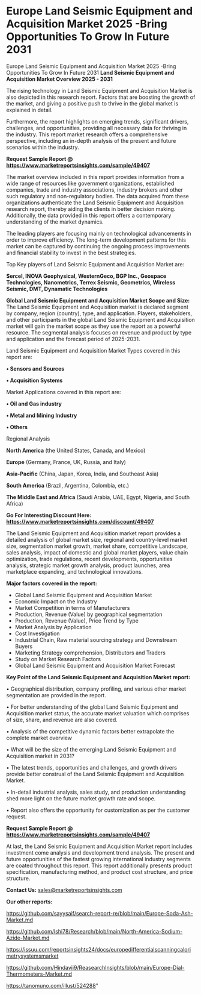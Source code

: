 # Europe Land Seismic Equipment and Acquisition Market 2025 -Bring Opportunities To Grow In Future 2031
Europe Land Seismic Equipment and Acquisition Market 2025 -Bring Opportunities To Grow In Future 2031
<Strong> Land Seismic Equipment and Acquisition Market Overview 2025 - 2031</strong>

The rising technology in Land Seismic Equipment and Acquisition Market is also depicted in this research report. Factors that are boosting the growth of the market, and giving a positive push to thrive in the global market is explained in detail.

Furthermore, the report highlights on emerging trends, significant drivers, challenges, and opportunities, providing all necessary data for thriving in the industry. This report market research offers a comprehensive perspective, including an in-depth analysis of the present and future scenarios within the industry.

<strong>Request Sample Report @ <a href=https://www.marketreportsinsights.com/sample/49407>https://www.marketreportsinsights.com/sample/49407</a></strong>

The market overview included in this report provides information from a wide range of resources like government organizations, established companies, trade and industry associations, industry brokers and other such regulatory and non-regulatory bodies. The data acquired from these organizations authenticate the Land Seismic Equipment and Acquisition research report, thereby aiding the clients in better decision making. Additionally, the data provided in this report offers a contemporary understanding of the market dynamics.

The leading players are focusing mainly on technological advancements in order to improve efficiency. The long-term development patterns for this market can be captured by continuing the ongoing process improvements and financial stability to invest in the best strategies.

Top Key players of Land Seismic Equipment and Acquisition Market are:

<strong>Sercel, INOVA Geophysical, WesternGeco, BGP Inc., Geospace Technologies, Nanometrics, Terrex Seismic, Geometrics, Wireless Seismic, DMT, Dynamatic Technologies</strong>

<strong><b>Global Land Seismic Equipment and Acquisition Market Scope and Size:</b></strong>
The Land Seismic Equipment and Acquisition market is declared segment by company, region (country), type, and application. Players, stakeholders, and other participants in the global Land Seismic Equipment and Acquisition market will gain the market scope as they use the report as a powerful resource. The segmental analysis focuses on revenue and product by type and application and the forecast period of 2025-2031.

Land Seismic Equipment and Acquisition Market Types covered in this report are:

<strong>•  Sensors and Sources

•  Acquisition Systems</strong>

Market Applications covered in this report are:

<strong>•  Oil and Gas industry

•  Metal and Mining Industry

•  Others</strong> 

Regional Analysis

<strong>North America</strong> (the United States, Canada, and Mexico)

<strong>Europe</strong> (Germany, France, UK, Russia, and Italy)

<strong>Asia-Pacific</strong> (China, Japan, Korea, India, and Southeast Asia)

<strong>South America</strong> (Brazil, Argentina, Colombia, etc.)

<strong>The Middle East and Africa</strong> (Saudi Arabia, UAE, Egypt, Nigeria, and South Africa)

<strong>Go For Interesting Discount Here: <a href=https://www.marketreportsinsights.com/discount/49407>https://www.marketreportsinsights.com/discount/49407</a></strong>

The Land Seismic Equipment and Acquisition market report provides a detailed analysis of global market size, regional and country-level market size, segmentation market growth, market share, competitive Landscape, sales analysis, impact of domestic and global market players, value chain optimization, trade regulations, recent developments, opportunities analysis, strategic market growth analysis, product launches, area marketplace expanding, and technological innovations.

<strong><b>Major factors covered in the report:</b></strong>
<ul>
  <li>Global Land Seismic Equipment and Acquisition Market </li>
  <li>Economic Impact on the Industry</li>
  <li>Market Competition in terms of Manufacturers</li>
  <li>Production, Revenue (Value) by geographical segmentation</li>
  <li>Production, Revenue (Value), Price Trend by Type</li>
  <li>Market Analysis by Application</li>
  <li>Cost Investigation</li>
  <li>Industrial Chain, Raw material sourcing strategy and Downstream Buyers</li>
  <li>Marketing Strategy comprehension, Distributors and Traders</li>
  <li>Study on Market Research Factors</li>
  <li>Global Land Seismic Equipment and Acquisition Market Forecast</li>
</ul>

<strong><b>Key Point of the Land Seismic Equipment and Acquisition Market report:</b></strong>

• Geographical distribution, company profiling, and various other market segmentation are provided in the report.

• For better understanding of the global Land Seismic Equipment and Acquisition market status, the accurate market valuation which comprises of size, share, and revenue are also covered.

• Analysis of the competitive dynamic factors better extrapolate the complete market overview

• What will be the size of the emerging Land Seismic Equipment and Acquisition market in 2031?

• The latest trends, opportunities and challenges, and growth drivers provide better construal of the Land Seismic Equipment and Acquisition Market.

• In-detail industrial analysis, sales study, and production understanding shed more light on the future market growth rate and scope.

• Report also offers the opportunity for customization as per the customer request.

<strong>Request Sample Report @ <a href=https://www.marketreportsinsights.com/sample/49407>https://www.marketreportsinsights.com/sample/49407</a></strong>

At last, the Land Seismic Equipment and Acquisition Market report includes investment come analysis and development trend analysis. The present and future opportunities of the fastest growing international industry segments are coated throughout this report. This report additionally presents product specification, manufacturing method, and product cost structure, and price structure.

<strong>Contact Us:</strong>
sales@marketreportsinsights.com

<strong>Our other reports:</strong>

<a href=https://github.com/sayysaif/search-report-re/blob/main/Europe-Soda-Ash-Market.md>https://github.com/sayysaif/search-report-re/blob/main/Europe-Soda-Ash-Market.md</a>

<a href=https://github.com/Ishi78/Research/blob/main/North-America-Sodium-Azide-Market.md>https://github.com/Ishi78/Research/blob/main/North-America-Sodium-Azide-Market.md</a>

<a href=https://issuu.com/reportsinsights24/docs/europedifferentialscanningcalorimetrysystemsmarket>https://issuu.com/reportsinsights24/docs/europedifferentialscanningcalorimetrysystemsmarket</a>

<a href=https://github.com/Hindavii9/ReasearchInsights/blob/main/Europe-Dial-Thermometers-Market.md>https://github.com/Hindavii9/ReasearchInsights/blob/main/Europe-Dial-Thermometers-Market.md</a>

<a href=https://tanomuno.com/illust/524288>https://tanomuno.com/illust/524288</a>"
